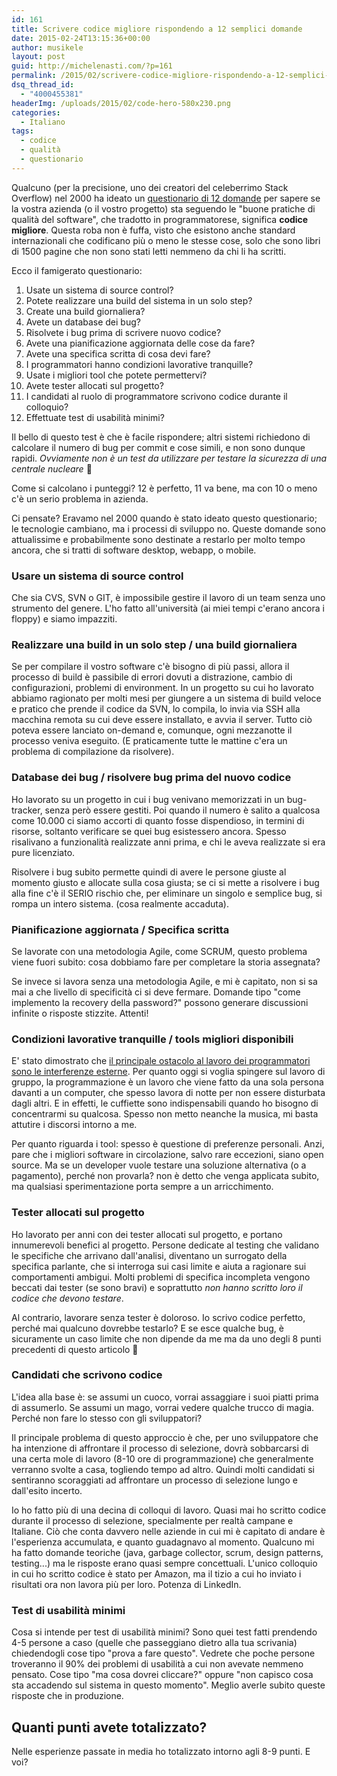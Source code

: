 ```yaml
---
id: 161
title: Scrivere codice migliore rispondendo a 12 semplici domande
date: 2015-02-24T13:15:36+00:00
author: musikele
layout: post
guid: http://michelenasti.com/?p=161
permalink: /2015/02/scrivere-codice-migliore-rispondendo-a-12-semplici-domande/
dsq_thread_id:
  - "4000455381"
headerImg: /uploads/2015/02/code-hero-580x230.png
categories:
  - Italiano
tags:
  - codice
  - qualità
  - questionario
---
```


Qualcuno (per la precisione, uno dei creatori del celeberrimo Stack Overflow) nel 2000 ha ideato un [questionario di 12 domande](http://www.joelonsoftware.com/articles/fog0000000043.html) per sapere se la vostra azienda (o il vostro progetto) sta seguendo le "buone pratiche di qualità del software", che tradotto in programmatorese, significa **codice migliore**. Questa roba non è fuffa, visto che esistono anche standard internazionali che codificano più o meno le stesse cose, solo che sono libri di 1500 pagine che non sono stati letti nemmeno da chi li ha scritti.

Ecco il famigerato questionario:

  1. Usate un sistema di source control?
  2. Potete realizzare una build del sistema in un solo step?
  3. Create una build giornaliera?
  4. Avete un database dei bug?
  5. Risolvete i bug prima di scrivere nuovo codice?
  6. Avete una pianificazione aggiornata delle cose da fare?
  7. Avete una specifica scritta di cosa devi fare?
  8. I programmatori hanno condizioni lavorative tranquille?
  9. Usate i migliori tool che potete permettervi?
 1.  Avete tester allocati sul progetto?
 2.  I candidati al ruolo di programmatore scrivono codice durante il colloquio?
 3.  Effettuate test di usabilità minimi?

Il bello di questo test è che è facile rispondere; altri sistemi richiedono di calcolare il numero di bug per commit e cose simili, e non sono dunque rapidi. _Ovviamente non è un test da utilizzare per testare la sicurezza di una centrale nucleare_ 🙂

Come si calcolano i punteggi? 12 è perfetto, 11 va bene, ma con 10 o meno c'è un serio problema in azienda.

Ci pensate? Eravamo nel 2000 quando è stato ideato questo questionario; le tecnologie cambiano, ma i processi di sviluppo no. Queste domande sono attualissime e probabilmente sono destinate a restarlo per molto tempo ancora, che si tratti di software desktop, webapp, o mobile.

### Usare un sistema di source control

Che sia CVS, SVN o GIT, è impossibile gestire il lavoro di un team senza uno strumento del genere. L'ho fatto all'università (ai miei tempi c'erano ancora i floppy) e siamo impazziti.

### Realizzare una build in un solo step / una build giornaliera

Se per compilare il vostro software c'è bisogno di più passi, allora il processo di build è passibile di errori dovuti a distrazione, cambio di configurazioni, problemi di environment. In un progetto su cui ho lavorato abbiamo ragionato per molti mesi per giungere a un sistema di build veloce e pratico che prende il codice da SVN, lo compila, lo invia via SSH alla macchina remota su cui deve essere installato, e avvia il server. Tutto ciò poteva essere lanciato on-demand e, comunque, ogni mezzanotte il processo veniva eseguito. (E praticamente tutte le mattine c'era un problema di compilazione da risolvere).

### Database dei bug / risolvere bug prima del nuovo codice

Ho lavorato su un progetto in cui i bug venivano memorizzati in un bug-tracker, senza però essere gestiti. Poi quando il numero è salito a qualcosa come 10.000 ci siamo accorti di quanto fosse dispendioso, in termini di risorse, soltanto verificare se quei bug esistessero ancora. Spesso risalivano a funzionalità realizzate anni prima, e chi le aveva realizzate si era pure licenziato.

Risolvere i bug subito permette quindi di avere le persone giuste al momento giusto e allocate sulla cosa giusta; se ci si mette a risolvere i bug alla fine c'è il SERIO rischio che, per eliminare un singolo e semplice bug, si rompa un intero sistema. (cosa realmente accaduta).

### Pianificazione aggiornata / Specifica scritta

Se lavorate con una metodologia Agile, come SCRUM, questo problema viene fuori subito: cosa dobbiamo fare per completare la storia assegnata?

Se invece si lavora senza una metodologia Agile, e mi è capitato, non si sa mai a che livello di specificità ci si deve fermare. Domande tipo "come implemento la recovery della password?" possono generare discussioni infinite o risposte stizzite. Attenti!

### Condizioni lavorative tranquille / tools migliori disponibili

E' stato dimostrato che [il principale ostacolo al lavoro dei programmatori sono le interferenze esterne](https://www.ironistic.com/the-cost-of-distractions-on-developers/). Per quanto oggi si voglia spingere sul lavoro di gruppo, la programmazione è un lavoro che viene fatto da una sola persona davanti a un computer, che spesso lavora di notte per non essere disturbata dagli altri. E in effetti, le cuffiette sono indispensabili quando ho bisogno di concentrarmi su qualcosa. Spesso non metto neanche la musica, mi basta attutire i discorsi intorno a me.

Per quanto riguarda i tool: spesso è questione di preferenze personali. Anzi, pare che i migliori software in circolazione, salvo rare eccezioni, siano open source. Ma se un developer vuole testare una soluzione alternativa (o a pagamento), perché non provarla? non è detto che venga applicata subito, ma qualsiasi sperimentazione porta sempre a un arricchimento.

### Tester allocati sul progetto

Ho lavorato per anni con dei tester allocati sul progetto, e portano innumerevoli benefici al progetto. Persone dedicate al testing che validano le specifiche che arrivano dall'analisi, diventano un surrogato della specifica parlante, che si interroga sui casi limite e aiuta a ragionare sui comportamenti ambigui. Molti problemi di specifica incompleta vengono beccati dai tester (se sono bravi) e soprattutto _non hanno scritto loro il codice che devono testare_.

Al contrario, lavorare senza tester è doloroso. Io scrivo codice perfetto, perché mai qualcuno dovrebbe testarlo? E se esce qualche bug, è sicuramente un caso limite che non dipende da me ma da uno degli 8 punti precedenti di questo articolo 🙂

### Candidati che scrivono codice

L'idea alla base è: se assumi un cuoco, vorrai assaggiare i suoi piatti prima di assumerlo. Se assumi un mago, vorrai vedere qualche trucco di magia. Perché non fare lo stesso con gli sviluppatori?

Il principale problema di questo approccio è che, per uno sviluppatore che ha intenzione di affrontare il processo di selezione, dovrà sobbarcarsi di una certa mole di lavoro (8-10 ore di programmazione) che generalmente verranno svolte a casa, togliendo tempo ad altro. Quindi molti candidati si sentiranno scoraggiati ad affrontare un processo di selezione lungo e dall'esito incerto.

Io ho fatto più di una decina di colloqui di lavoro. Quasi mai ho scritto codice durante il processo di selezione, specialmente per realtà campane e Italiane. Ciò che conta davvero nelle aziende in cui mi è capitato di andare è l'esperienza accumulata, e quanto guadagnavo al momento. Qualcuno mi ha fatto domande teoriche (java, garbage collector, scrum, design patterns, testing...) ma le risposte erano quasi sempre concettuali. L'unico colloquio in cui ho scritto codice è stato per Amazon, ma il tizio a cui ho inviato i risultati ora non lavora più per loro. Potenza di LinkedIn.

### Test di usabilità minimi

Cosa si intende per test di usabilità minimi? Sono quei test fatti prendendo 4-5 persone a caso (quelle che passeggiano dietro alla tua scrivania) chiedendogli cose tipo "prova a fare questo". Vedrete che poche persone troveranno il 90% dei problemi di usabilità a cui non avevate nemmeno pensato. Cose tipo "ma cosa dovrei cliccare?" oppure "non capisco cosa sta accadendo sul sistema in questo momento". Meglio averle subito queste risposte che in produzione.

## Quanti punti avete totalizzato?

Nelle esperienze passate in media ho totalizzato intorno agli 8-9 punti. E voi?